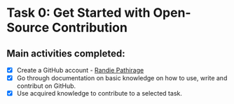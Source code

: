 # Task 0: Get Started with Open-Source Contribution

## Main activities completed: 
- [x] Create a GitHub account - [Randie Pathirage](https://github.com/randiepathirage)
- [x] Go through documentation on basic knowledge on how to use, write and contribut on GitHub.
- [x] Use acquired knowledge to contribute to a selected task. 
